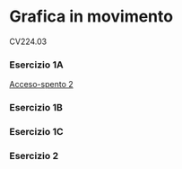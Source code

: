# Grafica in movimento 
CV224.03   


### Esercizio 1A
[Acceso-spento 2](https://matteoassamoi.github.io/GIMM/Esercizio_1A/acceso_spento_2.html)



### Esercizio 1B
### Esercizio 1C
### Esercizio 2